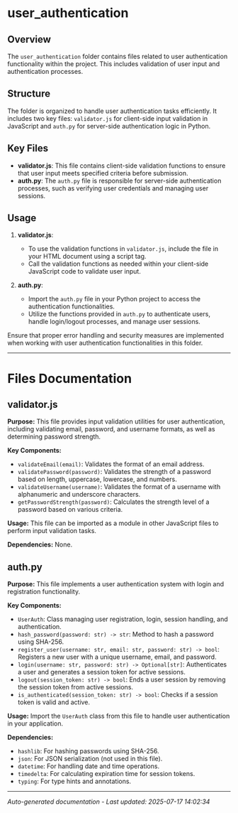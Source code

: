 # user_authentication

## Overview
The `user_authentication` folder contains files related to user authentication functionality within the project. This includes validation of user input and authentication processes.

## Structure
The folder is organized to handle user authentication tasks efficiently. It includes two key files: `validator.js` for client-side input validation in JavaScript and `auth.py` for server-side authentication logic in Python.

## Key Files
- **validator.js**: This file contains client-side validation functions to ensure that user input meets specified criteria before submission.
- **auth.py**: The `auth.py` file is responsible for server-side authentication processes, such as verifying user credentials and managing user sessions.

## Usage
1. **validator.js**:
   - To use the validation functions in `validator.js`, include the file in your HTML document using a script tag.
   - Call the validation functions as needed within your client-side JavaScript code to validate user input.

2. **auth.py**:
   - Import the `auth.py` file in your Python project to access the authentication functionalities.
   - Utilize the functions provided in `auth.py` to authenticate users, handle login/logout processes, and manage user sessions.

Ensure that proper error handling and security measures are implemented when working with user authentication functionalities in this folder.

---

# Files Documentation

## validator.js

**Purpose:** This file provides input validation utilities for user authentication, including validating email, password, and username formats, as well as determining password strength.

**Key Components:**
- `validateEmail(email)`: Validates the format of an email address.
- `validatePassword(password)`: Validates the strength of a password based on length, uppercase, lowercase, and numbers.
- `validateUsername(username)`: Validates the format of a username with alphanumeric and underscore characters.
- `getPasswordStrength(password)`: Calculates the strength level of a password based on various criteria.

**Usage:** This file can be imported as a module in other JavaScript files to perform input validation tasks.

**Dependencies:** None.

## auth.py

**Purpose:** This file implements a user authentication system with login and registration functionality.

**Key Components:**
- `UserAuth`: Class managing user registration, login, session handling, and authentication.
- `hash_password(password: str) -> str`: Method to hash a password using SHA-256.
- `register_user(username: str, email: str, password: str) -> bool`: Registers a new user with a unique username, email, and password.
- `login(username: str, password: str) -> Optional[str]`: Authenticates a user and generates a session token for active sessions.
- `logout(session_token: str) -> bool`: Ends a user session by removing the session token from active sessions.
- `is_authenticated(session_token: str) -> bool`: Checks if a session token is valid and active.

**Usage:** Import the `UserAuth` class from this file to handle user authentication in your application.

**Dependencies:** 
- `hashlib`: For hashing passwords using SHA-256.
- `json`: For JSON serialization (not used in this file).
- `datetime`: For handling date and time operations.
- `timedelta`: For calculating expiration time for session tokens.
- `typing`: For type hints and annotations.

---
*Auto-generated documentation - Last updated: 2025-07-17 14:02:34*
